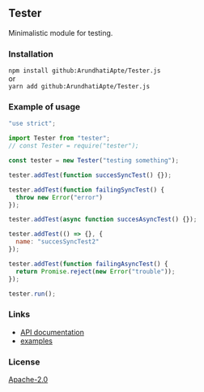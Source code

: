 ## Tester

Minimalistic module for testing.

### Installation 

`npm install github:ArundhatiApte/Tester.js`  
or  
`yarn add github:ArundhatiApte/Tester.js`

### Example of usage

```js
"use strict";

import Tester from "tester";
// const Tester = require("tester");

const tester = new Tester("testing something");

tester.addTest(function succesSyncTest() {});

tester.addTest(function failingSyncTest() {
  throw new Error("error")
});

tester.addTest(async function succesAsyncTest() {});

tester.addTest(() => {}, {
  name: "succesSyncTest2"
});

tester.addTest(function failingAsyncTest() {
  return Promise.reject(new Error("trouble"));
});

tester.run();
```

### Links
- [API documentation](/documentation/API.md)
- [examples](/examples)

### License

[Apache-2.0](http://www.apache.org/licenses/LICENSE-2.0)
